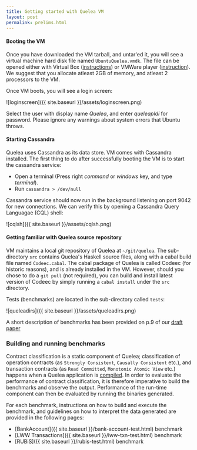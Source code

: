 ```yaml
---
title: Getting started with Quelea VM
layout: post
permalink: prelims.html
---
```


#### Booting the VM

Once you have downloaded the VM tarball, and untar'ed it, you will see
a virtual machine hard disk file named `UbuntuQuelea.vmdk`. The file
can be opened either with Virtual Box
([instructions](http://techathlon.com/how-to-run-a-vmdk-file-in-oracle-virtualbox/))
or VMWare player
([instruction](http://kb.vmware.com/selfservice/microsites/search.do?language=en_US&cmd=displayKC&externalId=2010196)). 
We suggest that you allocate atleast 2GB of memory, and atleast 2
processors to the VM. 

Once VM boots, you will see a login screen:

![loginscreen]({{ site.baseurl }}/assets/loginscreen.png)

Select the user with display name _Quelea_, and enter _queleapldi_ for
password. Please ignore any warnings about system errors that Ubuntu
throws.

#### Starting Cassandra

Quelea uses Cassandra as its data store. VM comes with Cassandra
installed. The first thing to do after successfully booting the VM is
to start the cassandra service:

+ Open a terminal (Press right _command_ or _windows_ key, and type
  _terminal_).
+ Run `cassandra > /dev/null`

Cassandra service should now run in the background listening on port
9042 for new connections. We can verify this by opening a Cassandra
Query Languagae (CQL) shell:

![cqlsh]({{ site.baseurl }}/assets/cqlsh.png)

#### Getting familiar with Quelea source repository

VM maintains a local git repository of Quelea at `~/git/quelea`. The
sub-directory `src` contains Quelea's Haskell source files, along with
a cabal build file named `Codeec.cabal`. The cabal package of Quelea
is called Codeec (for historic reasons), and is already installed in
the VM. However, should you chose to do a `git pull` (not required),
you can build and install latest version of Codeec by simply running a
`cabal install` under the `src` directory. 

Tests (benchmarks) are located in the sub-directory called `tests`:

![queleadirs]({{ site.baseurl }}/assets/queleadirs.png)

A short description of benchmarks has been provided on p.9 of our
[draft paper](http://gowthamk.github.io/docs/quelea.pdf)

### Building and running benchmarks

Contract classification is a static component of Quelea;
classification of operation contracts (as `Strongly Consistent`,
`Causally Consistent` etc.), and transaction contracts (as `Read
Committed`, `Monotonic Atomic View` etc.) happens when a Quelea
application is <u>compiled</u>. In order to evaluate the performance
of contract classification, it is therefore imperative to build the
benchmarks and observe the output. Performance of the run-time
component can then be evaluated by running the binaries generated.

For each benchmark, instructions on how to build and execute the
benchmark, and guidelines on how to interpret the data generated are
provided in the following pages:

+ [BankAccount]({{ site.baseurl }}/bank-account-test.html) benchmark
+ [LWW Transactions]({{ site.baseurl }}/lww-txn-test.html) benchmark
+ [RUBiS]({{ site.baseurl }}/rubis-test.html) benchmark
